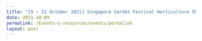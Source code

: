 ```yaml
---
title: "[9 – 31 October 2021] Singapore Garden Festival Horticulture Show"
date: 2021-10-09
permalink: /Events-&-resources/events/permalink
layout: post
---
```


